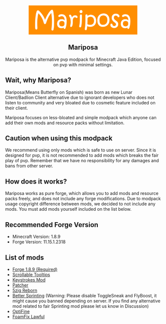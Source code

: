 

<p align="center">
 <img width="70%" src="https://raw.githubusercontent.com/MysticMoonlight/Mariposa/main/Mariposa%20Temp%20Logo.png" align="center" alt="Mariposa-IMG" />
 <h2 align="center">Mariposa</h2>
  <p align="center">
    Mariposa is the alternative pvp modpack for Minecraft Java Edition, focused on pvp with minimal settings. 
  </p>
</p>

## Wait, why Mariposa? ##
Mariposa(Means Butterfly on Spanish) was born as new Lunar Client/Badlion Client alternative due to ignorant developers who does not listen to community and very bloated due to cosmetic feature included on their client.

Mariposa focuses on less-bloated and simple modpack which anyone can add their own mods and resource packs without limitation.

## Caution when using this modpack ##
We recommend using only mods which is safe to use on server. Since it is designed for pvp, it is not recommended to add mods which breaks the fair play of pvp. Remember that we have no responsibility for any damages and bans from other server.

## How does it works? ##
Mariposa works as pure forge, which allows you to add mods and resource packs freely, and does not include any forge modifications.
Due to modpack usage copyright difference between mods, we decided to not include any mods. You must add mods yourself included on the list below.

## Recommended Forge Version ##
- Minecraft Version: 1.8.9
- Forge Version: 11.15.1.2318

## List of mods ##
* [Forge 1.8.9 (Required)](https://files.minecraftforge.net/maven/net/minecraftforge/forge/index_1.8.9.html)
* [Scrollable Tooltips](https://sk1er.club/mods/text_overflow_scroll)
* [Keystrokes Mod](https://sk1er.club/mods/keystrokesmod)
* [Patcher](https://sk1er.club/mods/patcher)
* [5zig Reborn](https://5zigreborn.eu/)
* [Better Sprinting](https://www.curseforge.com/minecraft/mc-mods/better-sprinting) (Warning: Please disable ToggleSneak and FlyBoost, it might cause you banned depending on server. If you find any alternative mod related to fair Sprinting mod please let us know in Discussion)
* [OptiFine](https://www.optifine.net/home)
* [FoamFix Lawful](https://www.curseforge.com/minecraft/mc-mods/foamfix-optimization-mod)
